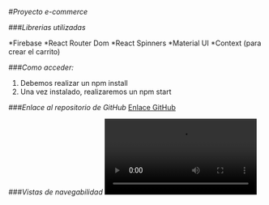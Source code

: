 #_Proyecto e-commerce_

###_Librerias utilizadas_

*Firebase
*React Router Dom
*React Spinners
*Material UI
*Context (para crear el carrito)

###_Como acceder:_

1. Debemos realizar un npm install
2. Una vez instalado, realizaremos un npm start

###_Enlace al repositorio de GitHub_
[Enlace GitHub](https://github.com/ivan-zarate/react_IvanZarate)

###_Vistas de navegabilidad_
![Muestra desarrollo de pagina](./src/Assets/pagina.mp4)
